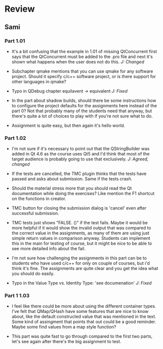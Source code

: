# Review

## Sami

### Part 1.01

- It's a bit confusing that the example in 1.01 of missing QtConcurrent first says that the QtConcurrent must be added to the .pro file and next it's shown what happens when the user does not do this. *J: Changed*

- Subchapter qmake mentions that you can use qmake for any software project. Should it specify c/c++ software project, or is there support for other languages in qmake? 

- Typo in QDebug chapter equilavent -> equivalent *J: Fixed*

- In the part about shadow builds, should there be some instructions how to configure the project defaults for the assignments here instead of the part 0? Not that probably many of the students need that anyway, but there's quite a lot of choices to play with if you're not sure what to do.

- Assignment is quite easy, but then again it's hello world.

### Part 1.02

- I'm not sure if it's necessary to point out that the QStringBuilder was added in Qt 4.6 as the course uses Qt5 and I'd think that most of the target audience is probably going to use that exclusively. *J: Agreed, changed*

- If the tests are cancelled, the TMC plugin thinks that the tests have passed and asks about submission. Same if the tests crash.

- Should the material stress more that you should read the Qt documentation while doing the exercises? Like mention the F1 shortcut on the functions in creator.

- TMC button for closing the submission dialog is 'cancel' even after successful submission.

- TMC tests just shows "FALSE. ()" if the test fails. Maybe it would be more helpful if it would show the invalid output that was compared to the correct value in the assignments, as many of them are using just simple return values in comparison anyway. Students can implement this in the main for testing of course, but it might be nice to be able to see more detailed info about the fail.

- I'm not sure how challenging the assignments in this part can be to students who have used c/c++ for only on couple of courses, but i'd think it's fine. The assignments are quite clear and you get the idea what you should do easily. 

- Typo in the Value Type vs. Identity Type: 'see documenation' *J: Fixed*

### Part 1 1.03

- I feel like there could be more about using the different container types. I've felt that QMap/QHash have some features that are nice to know about, like the default constructed value that was mentioned in the text. Some kind of assingment that points that out could be a good reminder. Maybe some find values from a map style function?

- This part was quite fast to go through compared to the first two parts, let's see again after there's the big assignment to test.
